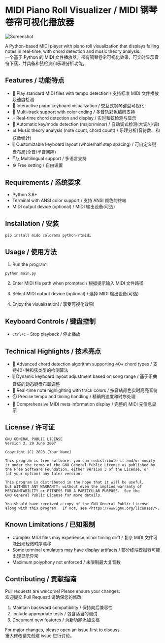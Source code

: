 # MIDI Piano Roll Visualizer / MIDI 钢琴卷帘可视化播放器  

![Screenshot](效果图.jpg)  

A Python-based MIDI player with piano roll visualization that displays falling notes in real-time, with chord detection and music theory analysis.  
一个基于 Python 的 MIDI 文件播放器，带有钢琴卷帘可视化效果，可实时显示音符下落，并具备和弦检测和乐理分析功能。

## Features / 功能特点  

- 🎵 Play standard MIDI files with tempo detection / 支持标准 MIDI 文件播放及速度检测  
- 🎹 Interactive piano keyboard visualization / 交互式钢琴键盘可视化  
- 🎼 Multi-track support with color coding / 多音轨彩色编码支持  
- 🎶 Real-time chord detection and display / 实时和弦检测与显示  
- 🎻 Automatic key/mode detection (major/minor) / 自动调式检测(大调/小调)  
- 📊 Music theory analysis (note count, chord count) / 乐理分析(音符数、和弦数统计)  
- 🎚️ Customizable keyboard layout (whole/half step spacing) / 可自定义键盘布局(全音/半音间隔)
- <sup style="font-size: 0.7em;">文</sup>/<sub>A</sub> Multilingual support / 多语言支持
- ⚙️ Free setting / 自由设置

## Requirements / 系统要求  

- Python 3.6+  
- Terminal with ANSI color support / 支持 ANSI 颜色的终端  
- MIDI output device (optional) / MIDI 输出设备(可选)  

## Installation / 安装  

```bash
pip install mido colorama python-rtmidi
```  

## Usage / 使用方法  

1. Run the program:  
```bash
python main.py
```  

2. Enter MIDI file path when prompted / 根据提示输入 MIDI 文件路径  

3. Select MIDI output device (optional) / 选择 MIDI 输出设备(可选)  

4. Enjoy the visualization! / 享受可视化效果!  

## Keyboard Controls / 键盘控制  

- `Ctrl+C` - Stop playback / 停止播放  

## Technical Highlights / 技术亮点  

- 🎼 Advanced chord detection algorithm supporting 40+ chord types / 支持40+种和弦类型的检测算法  
- 🎚️ Dynamic keyboard layout adjustment based on song range / 基于乐曲音域的动态键盘布局调整  
- 🎹 Real-time note highlighting with track colors / 按音轨颜色实时高亮音符  
- ⏱️ Precise tempo and timing handling / 精确的速度和时序处理  
- 🎵 Comprehensive MIDI meta information display / 完整的 MIDI 元信息显示  

## License / 许可证  

```text
GNU GENERAL PUBLIC LICENSE
Version 3, 29 June 2007

Copyright (C) 2023 [Your Name]

This program is free software: you can redistribute it and/or modify
it under the terms of the GNU General Public License as published by
the Free Software Foundation, either version 3 of the License, or
(at your option) any later version.

This program is distributed in the hope that it will be useful,
but WITHOUT ANY WARRANTY; without even the implied warranty of
MERCHANTABILITY or FITNESS FOR A PARTICULAR PURPOSE.  See the
GNU General Public License for more details.

You should have received a copy of the GNU General Public License
along with this program.  If not, see <https://www.gnu.org/licenses/>.
```

## Known Limitations / 已知限制  

- Complex MIDI files may experience minor timing drift / 复杂 MIDI 文件可能出现轻微时序漂移  
- Some terminal emulators may have display artifacts / 部分终端模拟器可能出现显示异常  
- Maximum polyphony not enforced / 未限制最大复音数  

## Contributing / 贡献指南  

Pull requests are welcome! Please ensure your changes:  
欢迎提交 Pull Request! 请确保您的修改:  

1. Maintain backward compatibility / 保持向后兼容性  
2. Include appropriate tests / 包含适当的测试  
3. Document new features / 为新功能添加文档  

For major changes, please open an issue first to discuss.  
重大修改请先创建 issue 进行讨论。
